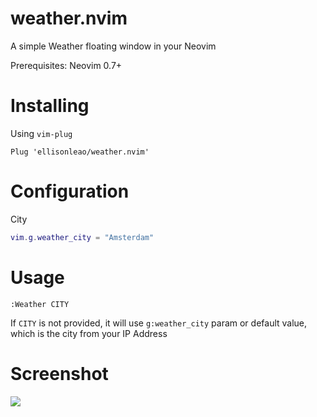 # weather.nvim

A simple Weather floating window in your Neovim

Prerequisites: Neovim 0.7+

# Installing

Using `vim-plug`

```
Plug 'ellisonleao/weather.nvim'
```

# Configuration

City

```lua
vim.g.weather_city = "Amsterdam"
```

# Usage

```
:Weather CITY
```

If `CITY` is not provided, it will use `g:weather_city` param or default value, which is
the city from your IP Address

# Screenshot

![](https://i.postimg.cc/QNvyCv6K/Screenshot-from-2020-10-27-23-03-07.png)
